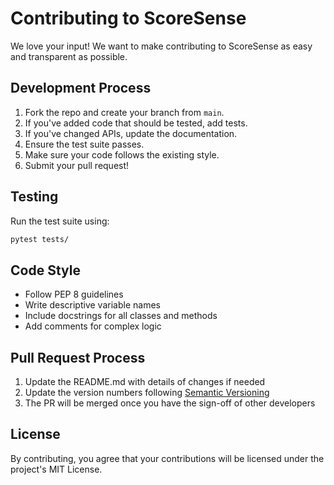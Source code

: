 # Contributing to ScoreSense

We love your input! We want to make contributing to ScoreSense as easy and transparent as possible.

## Development Process

1. Fork the repo and create your branch from `main`.
2. If you've added code that should be tested, add tests.
3. If you've changed APIs, update the documentation.
4. Ensure the test suite passes.
5. Make sure your code follows the existing style.
6. Submit your pull request!

## Testing

Run the test suite using:
```bash
pytest tests/
```

## Code Style

- Follow PEP 8 guidelines
- Write descriptive variable names
- Include docstrings for all classes and methods
- Add comments for complex logic

## Pull Request Process

1. Update the README.md with details of changes if needed
2. Update the version numbers following [Semantic Versioning](https://semver.org/)
3. The PR will be merged once you have the sign-off of other developers

## License
By contributing, you agree that your contributions will be licensed under the project's MIT License.
